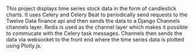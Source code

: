 This project displays time series stock data in the form of candlestick charts. It uses Celery and Celery Beat to periodically send requests to the Twelve Data 
finance api and then sends the data to a Django Channels channels layer. Redis is used as the channel layer which makes it possible to commucate with the Celery task messages. Channels then sends the data via websocket to the front end where the time series data is plotted using Plotly.js.
